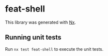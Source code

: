# feat-shell

This library was generated with [Nx](https://nx.dev).

## Running unit tests

Run `nx test feat-shell` to execute the unit tests.
